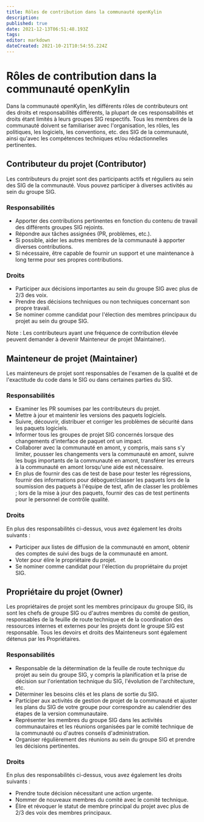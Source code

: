 ```yaml
---
title: Rôles de contribution dans la communauté openKylin
description:
published: true
date: 2021-12-13T06:51:48.193Z
tags:
editor: markdown
dateCreated: 2021-10-21T10:54:55.224Z
---
```


# Rôles de contribution dans la communauté openKylin

Dans la communauté openKylin, les différents rôles de contributeurs ont des droits et responsabilités différents, la plupart de ces responsabilités et droits étant limités à leurs groupes SIG respectifs.
Tous les membres de la communauté doivent se familiariser avec l'organisation, les rôles, les politiques, les logiciels, les conventions, etc. des SIG de la communauté, ainsi qu'avec les compétences techniques et/ou rédactionnelles pertinentes.

## Contributeur du projet (Contributor)

Les contributeurs du projet sont des participants actifs et réguliers au sein des SIG de la communauté. Vous pouvez participer à diverses activités au sein du groupe SIG.

### Responsabilités

* Apporter des contributions pertinentes en fonction du contenu de travail des différents groupes SIG rejoints.
* Répondre aux tâches assignées (PR, problèmes, etc.).
* Si possible, aider les autres membres de la communauté à apporter diverses contributions.
* Si nécessaire, être capable de fournir un support et une maintenance à long terme pour ses propres contributions.

### Droits

* Participer aux décisions importantes au sein du groupe SIG avec plus de 2/3 des voix.
* Prendre des décisions techniques ou non techniques concernant son propre travail.
* Se nominer comme candidat pour l'élection des membres principaux du projet au sein du groupe SIG.

Note : Les contributeurs ayant une fréquence de contribution élevée peuvent demander à devenir Mainteneur de projet (Maintainer).

## Mainteneur de projet (Maintainer)

Les mainteneurs de projet sont responsables de l'examen de la qualité et de l'exactitude du code dans le SIG ou dans certaines parties du SIG.

### Responsabilités

* Examiner les PR soumises par les contributeurs du projet.
* Mettre à jour et maintenir les versions des paquets logiciels.
* Suivre, découvrir, distribuer et corriger les problèmes de sécurité dans les paquets logiciels.
* Informer tous les groupes de projet SIG concernés lorsque des changements d'interface de paquet ont un impact.
* Collaborer avec la communauté en amont, y compris, mais sans s'y limiter, pousser les changements vers la communauté en amont, suivre les bugs importants de la communauté en amont, transférer les erreurs à la communauté en amont lorsqu'une aide est nécessaire.
* En plus de fournir des cas de test de base pour tester les régressions, fournir des informations pour déboguer/classer les paquets lors de la soumission des paquets à l'équipe de test, afin de classer les problèmes ; lors de la mise à jour des paquets, fournir des cas de test pertinents pour le personnel de contrôle qualité.

### Droits

En plus des responsabilités ci-dessus, vous avez également les droits suivants :

* Participer aux listes de diffusion de la communauté en amont, obtenir des comptes de suivi des bugs de la communauté en amont.
* Voter pour élire le propriétaire du projet.
* Se nominer comme candidat pour l'élection du propriétaire du projet SIG.

## Propriétaire du projet (Owner)

Les propriétaires de projet sont les membres principaux du groupe SIG, ils sont les chefs de groupe SIG ou d'autres membres du comité de gestion, responsables de la feuille de route technique et de la coordination des ressources internes et externes pour les projets dont le groupe SIG est responsable. Tous les devoirs et droits des Mainteneurs sont également détenus par les Propriétaires.

### Responsabilités

* Responsable de la détermination de la feuille de route technique du projet au sein du groupe SIG, y compris la planification et la prise de décision sur l'orientation technique du SIG, l'évolution de l'architecture, etc.
* Déterminer les besoins clés et les plans de sortie du SIG.
* Participer aux activités de gestion de projet de la communauté et ajuster les plans du SIG de votre groupe pour correspondre au calendrier des étapes de la version communautaire.
* Représenter les membres du groupe SIG dans les activités communautaires et les réunions organisées par le comité technique de la communauté ou d'autres conseils d'administration.
* Organiser régulièrement des réunions au sein du groupe SIG et prendre les décisions pertinentes.

### Droits

En plus des responsabilités ci-dessus, vous avez également les droits suivants :

* Prendre toute décision nécessitant une action urgente.
* Nommer de nouveaux membres du comité avec le comité technique.
* Élire et révoquer le statut de membre principal du projet avec plus de 2/3 des voix des membres principaux.